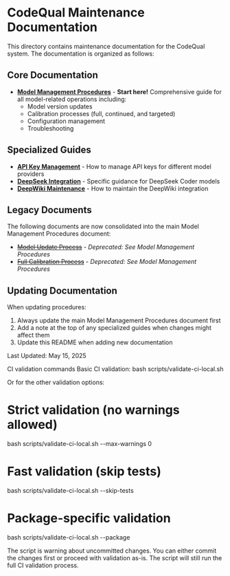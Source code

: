 # CodeQual Maintenance Documentation

This directory contains maintenance documentation for the CodeQual system. The documentation is organized as follows:

## Core Documentation

- [**Model Management Procedures**](./model-management-procedures.md) - **Start here!** Comprehensive guide for all model-related operations including:
  - Model version updates
  - Calibration processes (full, continued, and targeted)
  - Configuration management
  - Troubleshooting

## Specialized Guides

- [**API Key Management**](./api-key-guide.md) - How to manage API keys for different model providers
- [**DeepSeek Integration**](./deepseek-integration-guide.md) - Specific guidance for DeepSeek Coder models
- [**DeepWiki Maintenance**](./deepwiki-maintenance.md) - How to maintain the DeepWiki integration

## Legacy Documents

The following documents are now consolidated into the main Model Management Procedures document:

- [~~Model Update Process~~](./model-update-process.md) - *Deprecated: See Model Management Procedures*
- [~~Full Calibration Process~~](./full-calibration-process.md) - *Deprecated: See Model Management Procedures*

## Updating Documentation

When updating procedures:

1. Always update the main Model Management Procedures document first
2. Add a note at the top of any specialized guides when changes might affect them
3. Update this README when adding new documentation

Last Updated: May 15, 2025

CI validation commands
Basic CI validation:
  bash scripts/validate-ci-local.sh

  Or for the other validation options:

  # Strict validation (no warnings allowed)
  bash scripts/validate-ci-local.sh --max-warnings 0

  # Fast validation (skip tests)  
  bash scripts/validate-ci-local.sh --skip-tests

  # Package-specific validation
  bash scripts/validate-ci-local.sh --package

  The script is warning about uncommitted changes. You can either commit the changes first or proceed with validation as-is. The script will still run the full
  CI validation process.
